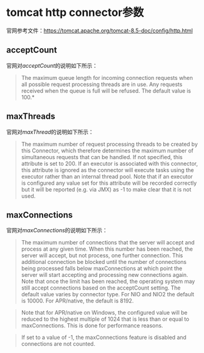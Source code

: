 # tomcat http connector参数

官网参考文件：https://tomcat.apache.org/tomcat-8.5-doc/config/http.html

## acceptCount
官网对*acceptCount*的说明如下所示：
>The maximum queue length for incoming connection requests when all possible request processing threads are in use. Any requests received when the queue is full will be refused. The default value is 100.*

## maxThreads
官网对*maxThread*的说明如下所示：
>The maximum number of request processing threads to be created by this Connector, which therefore determines the maximum number of simultaneous requests that can be handled. If not specified, this attribute is set to 200. If an executor is associated with this connector, this attribute is ignored as the connector will execute tasks using the executor rather than an internal thread pool. Note that if an executor is configured any value set for this attribute will be recorded correctly but it will be reported (e.g. via JMX) as -1 to make clear that it is not used.

## maxConnections
官网对*maxConnections*的说明如下所示：
>The maximum number of connections that the server will accept and process at any given time. When this number has been reached, the server will accept, but not process, one further connection. This additional connection be blocked until the number of connections being processed falls below maxConnections at which point the server will start accepting and processing new connections again. Note that once the limit has been reached, the operating system may still accept connections based on the acceptCount setting. The default value varies by connector type. For NIO and NIO2 the default is 10000. For APR/native, the default is 8192.

>Note that for APR/native on Windows, the configured value will be reduced to the highest multiple of 1024 that is less than or equal to maxConnections. This is done for performance reasons.

>If set to a value of -1, the maxConnections feature is disabled and connections are not counted.

